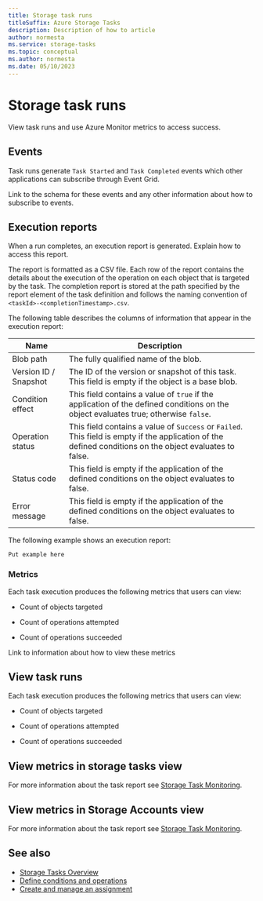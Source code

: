 ```yaml
---
title: Storage task runs
titleSuffix: Azure Storage Tasks
description: Description of how to article
author: normesta
ms.service: storage-tasks
ms.topic: conceptual
ms.author: normesta
ms.date: 05/10/2023
---
```


# Storage task runs

View task runs and use Azure Monitor metrics to access success.

## Events

Task runs generate `Task Started` and `Task Completed` events which other applications can subscribe through Event Grid.

Link to the schema for these events and any other information about how to subscribe to events.

## Execution reports

When a run completes, an execution report is generated. Explain how to access this report.

The report is formatted as a CSV file. Each row of the report contains the details about the execution of the operation on each object that is targeted by the task. The completion report is stored at the path specified by the report element of the task definition and follows the naming convention of `<taskId>-<completionTimestamp>.csv`.

The following table describes the columns of information that appear in the execution report:

| Name | Description |
|--|--|
| Blob path | The fully qualified name of the blob. |
| Version ID / Snapshot | The ID of the version or snapshot of this task. This field is empty if the object is a base blob. |
| Condition effect | This field contains a value of `true` if the application of the defined conditions on the object evaluates true; otherwise `false`. |
| Operation status | This field contains a value of `Success` or `Failed`. This field is empty if the application of the defined conditions on the object evaluates to false. |
| Status code | This field is empty if the application of the defined conditions on the object evaluates to false. |
| Error message | This field is empty if the application of the defined conditions on the object evaluates to false. |

The following example shows an execution report:

`Put example here`

### Metrics

Each task execution produces the following metrics that users can view:

- Count of objects targeted

- Count of operations attempted

- Count of operations succeeded

Link to information about how to view these metrics

## View task runs

Each task execution produces the following metrics that users can view:

- Count of objects targeted

- Count of operations attempted

- Count of operations succeeded

## View metrics in storage tasks view

For more information about the task report see [Storage Task Monitoring](monitor-storage-tasks.md).

## View metrics in Storage Accounts view

For more information about the task report see [Storage Task Monitoring](monitor-storage-tasks.md).

## See also

- [Storage Tasks Overview](overview.md)
- [Define conditions and operations](storage-task-conditions-operations-edit.md)
- [Create and manage an assignment](storage-task-assignment-create.md)
